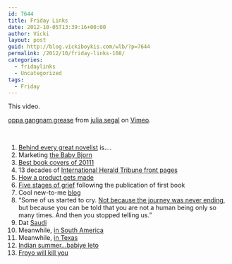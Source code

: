```yaml
---
id: 7644
title: Friday Links
date: 2012-10-05T13:39:16+00:00
author: Vicki
layout: post
guid: http://blog.vickiboykis.com/wlb/?p=7644
permalink: /2012/10/friday-links-108/
categories:
  - fridaylinks
  - Uncategorized
tags:
  - Friday
---
```

This video.



[oppa gangnam grease](http://vimeo.com/48778077) from [julia segal](http://vimeo.com/user13313942) on [Vimeo](http://vimeo.com).

&nbsp;

  1. <span style="line-height: 13.513513565063477px;"><a href="http://www.mariakonnikova.com/wp-content/uploads/2012/05/Behind-every-great-writer.jpg" target="_blank">Behind every great novelist</a> is&#8230;.</span>
  2. <span style="line-height: 13.513513565063477px;">Marketing <a href="http://nymag.com/news/intelligencer/baby-bjorn-2012-10/" target="_blank">the Baby Bjorn</a></span>
  3. <a href="http://designobserver.com/50Books50Covers/2011covers.html" target="_blank"><span style="line-height: 13.513513565063477px;">Best book covers of 20111</span></a>
  4. <span style="line-height: 13.513513565063477px;">13 decades of <a href="http://rendezvous.blogs.nytimes.com/2012/10/03/13-decades-of-front-pages/" target="_blank">International Herald Tribune front pages</a></span>
  5. <a href="http://rainypixels.com/words/the-story-of-the-new-microsoft-com/" target="_blank"><span style="line-height: 13.51111125946045px;">How a product gets made</span></a>
  6. <span style="line-height: 13.51111125946045px;"><a href="http://www.theawl.com/2012/10/the-five-stages-of-grief-following-publication-of-first-book" target="_blank">Five stages of grief</a> following the publication of first book</span>
  7. <span style="line-height: 13.51111125946045px;">Cool new-to-me <a href="http://newdomesticity.com/" target="_blank">blog</a></span>
  8. <span style="line-height: 13.51111125946045px;"><span style="line-height: 13.51111125946045px;">&#8220;</span></span>Some of us started to cry. <a href="http://www.nytimes.com/2012/09/30/opinion/sunday/a-trans-atlantic-trip-turns-kafkaesque.html?_r=0" target="_blank">Not because the journey was never ending</a>, but because you can be told that you are not a human being only so many times. And then you stopped telling us.&#8221;
  9. Dat <a href="http://blog.foreignpolicy.com/posts/2012/10/01/ikea_airbrushes_women_out_of_saudi_catalog" target="_blank">Saudi</a>
 10. Meanwhile, <a href="http://diaryofagolddigger.blogspot.com/2012/10/in-which-i-try-to-go-to-movie-and-i.html" target="_blank">in South America</a>
 11. Meanwhile, <a href="http://thebloggess.com/2012/10/hello-did-you-send-me-a-box-of-dead-hamster/" target="_blank">in Texas</a>
 12. <a href="http://www.theparisreview.org/blog/2012/10/01/shades-of-red-on-indian-summer/?utm_source=feedburner&utm_medium=feed&utm_campaign=Feed%3A+TheParisReviewBlog+%28The+Paris+Review+Blog%29" target="_blank">Indian summer&#8230;babiye leto</a>
 13. <a href="http://thesocietypages.org/socimages/2012/10/02/yo-how-big-is-that-yogurt-bucket-2" target="_blank">Froyo will kill you</a>